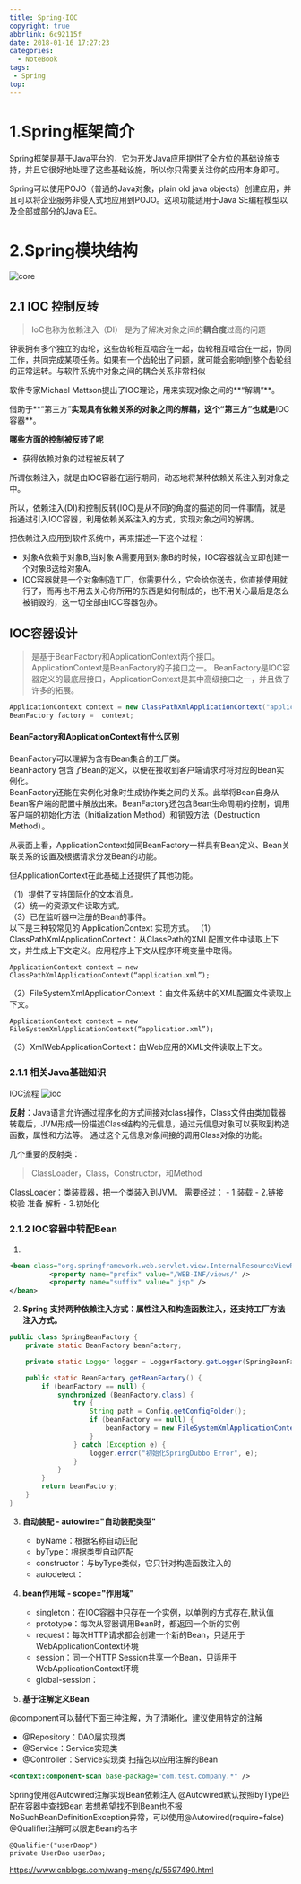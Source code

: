```yaml
---
title: Spring-IOC
copyright: true
abbrlink: 6c92115f
date: 2018-01-16 17:27:23
categories:
  - NoteBook
tags: 
 - Spring
top:
---
```


# 1.Spring框架简介

Spring框架是基于Java平台的，它为开发Java应用提供了全方位的基础设施支持，并且它很好地处理了这些基础设施，所以你只需要关注你的应用本身即可。

Spring可以使用POJO（普通的Java对象，plain old java objects）创建应用，并且可以将企业服务非侵入式地应用到POJO。这项功能适用于Java SE编程模型以及全部或部分的Java EE。
<!-- more -->
# 2.Spring模块结构
![core](core.jpg)
## 2.1 IOC 控制反转
> IoC也称为依赖注入（DI）
> 是为了解决对象之间的**耦合度**过高的问题

钟表拥有多个独立的齿轮，这些齿轮相互啮合在一起，齿轮相互啮合在一起，协同工作，共同完成某项任务。如果有一个齿轮出了问题，就可能会影响到整个齿轮组的正常运转。与软件系统中对象之间的耦合关系非常相似

软件专家Michael Mattson提出了IOC理论，用来实现对象之间的**“解耦”**。

借助于**“第三方”**实现具有依赖关系的对象之间的解耦，这个“第三方”也就是**IOC容器**。

**哪些方面的控制被反转了呢**
 - 获得依赖对象的过程被反转了

所谓依赖注入，就是由IOC容器在运行期间，动态地将某种依赖关系注入到对象之中。

所以，依赖注入(DI)和控制反转(IOC)是从不同的角度的描述的同一件事情，就是指通过引入IOC容器，利用依赖关系注入的方式，实现对象之间的解耦。

把依赖注入应用到软件系统中，再来描述一下这个过程：
 - 对象A依赖于对象B,当对象 A需要用到对象B的时候，IOC容器就会立即创建一个对象B送给对象A。
 - IOC容器就是一个对象制造工厂，你需要什么，它会给你送去，你直接使用就行了，而再也不用去关心你所用的东西是如何制成的，也不用关心最后是怎么被销毁的，这一切全部由IOC容器包办。

## IOC容器设计
> 是基于BeanFactory和ApplicationContext两个接口。  
  ApplicationContext是BeanFactory的子接口之一。
  BeanFactory是IOC容器定义的最底层接口，ApplicationContext是其中高级接口之一，并且做了许多的拓展。

```java
ApplicationContext context = new ClassPathXmlApplicationContext("applicationContext.xml");
BeanFactory factory =  context;
```
#### BeanFactory和ApplicationContext有什么区别
BeanFactory可以理解为含有Bean集合的工厂类。  
BeanFactory 包含了Bean的定义，以便在接收到客户端请求时将对应的Bean实例化。  
BeanFactory还能在实例化对象时生成协作类之间的关系。此举将Bean自身从Bean客户端的配置中解放出来。BeanFactory还包含Bean生命周期的控制，调用客户端的初始化方法（Initialization Method）和销毁方法（Destruction Method）。 

从表面上看，ApplicationContext如同BeanFactory一样具有Bean定义、Bean关联关系的设置及根据请求分发Bean的功能。

但ApplicationContext在此基础上还提供了其他功能。 

（1）提供了支持国际化的文本消息。  
（2）统一的资源文件读取方式。  
（3）已在监听器中注册的Bean的事件。  
以下是三种较常见的 ApplicationContext 实现方式。 
（1）ClassPathXmlApplicationContext：从ClassPath的XML配置文件中读取上下文，并生成上下文定义。应用程序上下文从程序环境变量中取得。  

```
ApplicationContext context = new ClassPathXmlApplicationContext(“application.xml”); 
```
（2）FileSystemXmlApplicationContext ：由文件系统中的XML配置文件读取上下文。
```
ApplicationContext context = new FileSystemXmlApplicationContext(“application.xml”); 
```
（3）XmlWebApplicationContext：由Web应用的XML文件读取上下文。

### 2.1.1 相关Java基础知识

IOC流程
![ioc](ioc.png)

**反射**：Java语言允许通过程序化的方式间接对class操作，Class文件由类加载器转载后，JVM形成一份描述Class结构的元信息，通过元信息对象可以获取到构造函数，属性和方法等。
      通过这个元信息对象间接的调用Class对象的功能。

几个重要的反射类：
> ClassLoader，Class，Constructor，和Method 

ClassLoader：类装载器，把一个类装入到JVM。
   需要经过：
    - 1.装载
    - 2.链接 校验 准备  解析
    - 3.初始化
### 2.1.2 IOC容器中转配Bean
1.    
 ```xml
 <bean class="org.springframework.web.servlet.view.InternalResourceViewResolver">
           <property name="prefix" value="/WEB-INF/views/" />
           <property name="suffix" value=".jsp" />
</bean>
 ```
2. **Spring 支持两种依赖注入方式：属性注入和构造函数注入，还支持工厂方法注入方式。**
```java
public class SpringBeanFactory {
    private static BeanFactory beanFactory;

    private static Logger logger = LoggerFactory.getLogger(SpringBeanFactory.class);

    public static BeanFactory getBeanFactory() {
        if (beanFactory == null) {
            synchronized (BeanFactory.class) {
                try {
                    String path = Config.getConfigFolder();
                    if (beanFactory == null) {
                        beanFactory = new FileSystemXmlApplicationContext("/" + path + "aplication-spring-dubbo.xml");
                    }
                } catch (Exception e) {
                    logger.error("初始化SpringDubbo Error", e);
                }
            }
        }
        return beanFactory;
    }
}
```
3. **自动装配 - autowire="自动装配类型"**
   - byName：根据名称自动匹配
   - byType：根据类型自动匹配
   - constructor：与byType类似，它只针对构造函数注入的
   - autodetect：
4. **bean作用域 - scope="作用域"**
   - singleton：在IOC容器中只存在一个实例，以单例的方式存在,默认值
   - prototype：每次从容器调用Bean时，都返回一个新的实例
   - request：每次HTTP请求都会创建一个新的Bean，只适用于WebApplicationContext环境
   - session：同一个HTTP Session共享一个Bean，只适用于WebApplicationContext环境
   - global-session：

5. **基于注解定义Bean**

@component可以替代下面三种注解，为了清晰化，建议使用特定的注解
   - @Repository：DAO层实现类
   - @Service：Service实现类
   - @Controller：Service实现类
扫描包以应用注解的Bean
```xml
<context:component-scan base-package="com.test.company.*" />
```
   Spring使用@Autowired注解实现Bean依赖注入
   @Autowired默认按照byType匹配在容器中查找Bean
   若想希望找不到Bean也不报NoSuchBeanDefinitionException异常，可以使用@Autowired(require=false)
   @Qualifier注解可以限定Bean的名字

```
@Qualifier("userDaop")
private UserDao userDao;
```





https://www.cnblogs.com/wang-meng/p/5597490.html
